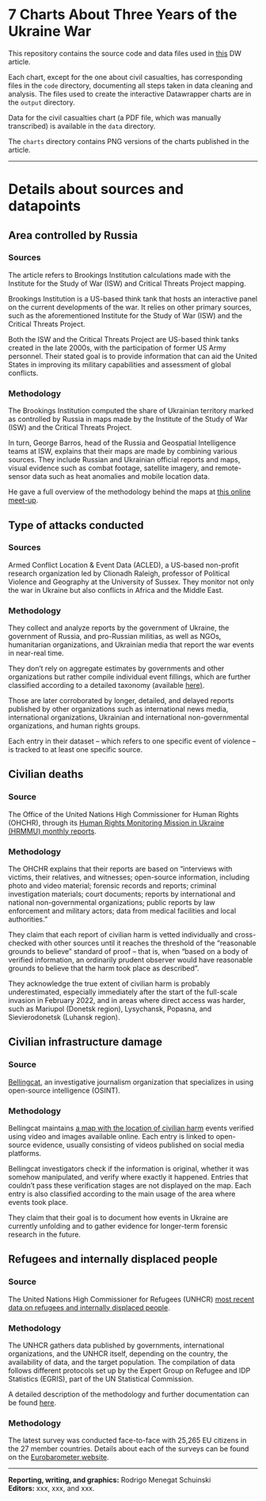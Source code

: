 # 7 Charts About Three Years of the Ukraine War  

This repository contains the source code and data files used in [this](#) DW article.  

Each chart, except for the one about civil casualties, has corresponding files in the `code` directory, documenting all steps taken in data cleaning and analysis. The files used to create the interactive Datawrapper charts are in the `output` directory.  

Data for the civil casualties chart (a PDF file, which was manually transcribed) is available in the `data` directory.  

The `charts` directory contains PNG versions of the charts published in the article.  

---

# Details about sources and datapoints

## Area controlled by Russia

### Sources

The article refers to Brookings Institution calculations made with the Institute for the Study of War (ISW) and Critical Threats Project mapping.

Brookings Institution is a US-based think tank that hosts an interactive panel on the current developments of the war. It relies on other primary sources, such as the aforementioned Institute for the Study of War (ISW) and the Critical Threats Project.

Both the ISW and the Critical Threats Project are US-based think tanks created in the late 2000s, with the participation of former US Army personnel. Their stated goal is to provide information that can aid the United States in improving its military capabilities and assessment of global conflicts.

### Methodology

The Brookings Institution computed the share of Ukrainian territory marked as controlled by Russia in maps made by the Institute of the Study of War (ISW) and the Critical Threats Project.

In turn, George Barros, head of the Russia and Geospatial Intelligence teams at ISW, explains that their maps are made by combining various sources. They include Russian and Ukrainian official reports and maps, visual evidence such as combat footage, satellite imagery, and remote-sensor data such as heat anomalies and mobile location data.

He gave a full overview of the methodology behind the maps at [this online meet-up](https://www.youtube.com/watch?v=1iTbT9VyVNo).

## Type of attacks conducted

### Sources

Armed Conflict Location & Event Data (ACLED), a US-based non-profit research organization led by Clionadh Raleigh, professor of Political Violence and Geography at the University of Sussex. They monitor not only the war in Ukraine but also conflicts in Africa and the Middle East.

### Methodology

They collect and analyze reports by the government of Ukraine, the government of Russia, and pro-Russian militias, as well as NGOs, humanitarian organizations, and Ukrainian media that report the war events in near-real time.

They don’t rely on aggregate estimates by governments and other organizations but rather compile individual event fillings, which are further classified according to a detailed taxonomy (available [here)](https://acleddata.com/knowledge-base/acled-methodology-and-coding-decisions-around-conflict-in-ukraine/).

Those are later corroborated by longer, detailed, and delayed reports published by other organizations such as international news media, international organizations, Ukrainian and international non-governmental organizations, and human rights groups.

Each entry in their dataset – which refers to one specific event of violence – is tracked to at least one specific source.

## Civilian deaths

### Source

The Office of the United Nations High Commissioner for Human Rights (OHCHR), through its [Human Rights Monitoring Mission in Ukraine (HRMMU) monthly reports](https://ukraine.ohchr.org/en/reports/periodic-reports-on-the-human-rights-situation-in-ukraine).

### Methodology

The OHCHR explains that their reports are based on “interviews with victims, their relatives, and witnesses; open-source information, including photo and video material; forensic records and reports; criminal investigation materials; court documents; reports by international and national non-governmental organizations; public reports by law enforcement and military actors; data from medical facilities and local authorities.”

They claim that each report of civilian harm is vetted individually and cross-checked with other sources until it reaches the threshold of the “reasonable grounds to believe” standard of proof – that is, when “based on a body of verified information, an ordinarily prudent observer would have reasonable grounds to believe that the harm took place as described”.

They acknowledge the true extent of civilian harm is probably underestimated, especially immediately after the start of the full-scale invasion in February 2022, and in areas where direct access was harder, such as Mariupol (Donetsk region), Lysychansk, Popasna, and Sievierodonetsk (Luhansk region).

## Civilian infrastructure damage

### Source

[Bellingcat](https://www.bellingcat.com/), an investigative journalism organization that specializes in using open-source intelligence (OSINT).

### Methodology

Bellingcat maintains [a map with the location of civilian harm](https://ukraine.bellingcat.com/) events verified using video and images available online. Each entry is linked to open-source evidence, usually consisting of videos published on social media platforms.

Bellingcat investigators check if the information is original, whether it was somehow manipulated, and verify where exactly it happened. Entries that couldn’t pass these verification stages are not displayed on the map. Each entry is also classified according to the main usage of the area where events took place.

They claim that their goal is to document how events in Ukraine are currently unfolding and to gather evidence for longer-term forensic research in the future.

## Refugees and internally displaced people

### Source

The United Nations High Commissioner for Refugees (UNHCR) [most recent data on refugees and internally displaced people](https://www.unhcr.org/refugee-statistics).

### Methodology

The UNHCR gathers data published by governments, international organizations, and the UNHCR itself, depending on the country, the availability of data, and the target population. The compilation of data follows different protocols set up by the Expert Group on Refugee and IDP Statistics (EGRIS), part of the UN Statistical Commission.

A detailed description of the methodology and further documentation can be found [here](https://www.unhcr.org/refugee-statistics/methodology).


### Methodology

The latest survey was conducted face-to-face with 25,265 EU citizens in the 27 member countries. Details about each of the surveys can be found on the [Eurobarometer website](https://europa.eu/eurobarometer/surveys/detail/3215).

---  

**Reporting, writing, and graphics:** Rodrigo Menegat Schuinski  
**Editors:** xxx, xxx, and xxx.  
